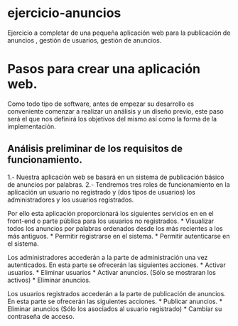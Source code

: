 # ejercicio-anuncios
Ejercicio a completar de una pequeña aplicación web para la publicación de anuncios , gestión de usuarios, gestión de anuncios.

# Pasos para crear una aplicación web.

Como todo tipo de software, antes de empezar su desarrollo es conveniente comenzar a realizar un análisis y un diseño previo, este paso será el que nos definirá los objetivos del mismo así como la forma de la implementación.

## Análisis preliminar de los requisitos de funcionamiento.

1.- Nuestra aplicación web se basará en un sistema de publicación básico de anuncios por palabras. 
2.- Tendremos tres roles de funcionamiento en la aplicación un usuario no registrado y (dos tipos de usuarios) los administradores y los usuarios registrados.

Por ello esta aplicación proporcionará los siguientes servicios en en el front-end o parte pública para los usuarios no registrados.
    * Visualizar todos los anuncios por palabras ordenados desde los más recientes a los más antiguos.
    * Permitir registrarse en el sistema.
    * Permitir autenticarse en el sistema.

Los administradores accederán a la parte de administración una vez autenticados. En esta parte se ofrecerán las siguientes acciones.
    * Activar usuarios.
    * Eliminar usuarios
    * Activar anuncios. (Sólo se mostraran los activos)
    * Eliminar anuncios. 

Los usuarios registrados accederán a la parte de publicación de anuncios. En esta parte se ofrecerán las siguientes acciones.
    * Publicar anuncios.
    * Eliminar anuncios (Sólo los asociados al usuario registrado)
    * Cambiar su contraseña de acceso.
